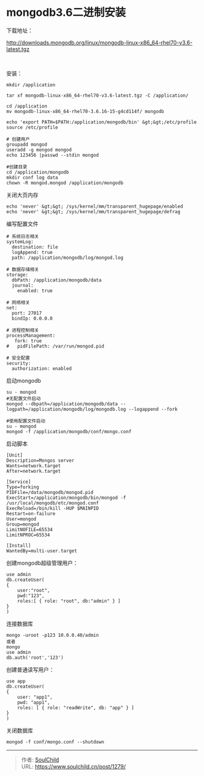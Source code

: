 # mongodb3.6二进制安装

<!--more-->
下载地址：

http://downloads.mongodb.org/linux/mongodb-linux-x86_64-rhel70-v3.6-latest.tgz

&nbsp;

安装：
```
mkdir /application

tar xf mongodb-linux-x86_64-rhel70-v3.6-latest.tgz -C /application/

cd /application
mv mongodb-linux-x86_64-rhel70-3.6.16-15-g4cd114f/ mongodb

echo 'export PATH=$PATH:/application/mongodb/bin' &gt;&gt;/etc/profile
source /etc/profile

# 创建用户
groupadd mongod
useradd -g mongod mongod
echo 123456 |passwd --stdin mongod

#创建目录
cd /application/mongodb
mkdir conf log data
chown -R mongod.mongod /application/mongodb
```
关闭大页内存
```
echo 'never' &gt;&gt; /sys/kernel/mm/transparent_hugepage/enabled
echo 'never' &gt;&gt; /sys/kernel/mm/transparent_hugepage/defrag
```
编写配置文件
```
# 系统日志相关
systemLog:
  destination: file
  logAppend: true
  path: /application/mongodb/log/mongod.log

# 数据存储相关
storage:
  dbPath: /application/mongodb/data
  journal:
    enabled: true

# 网络相关
net:
  port: 27017
  bindIp: 0.0.0.0

# 进程控制相关
processManagement:
   fork: true
#   pidFilePath: /var/run/mongod.pid

# 安全配置
security:
  authorization: enabled
```
启动mongodb
```
su - mongod
#无配置文件启动
mongod --dbpath=/application/mongodb/data --logpath=/application/mongodb/log/mongodb.log --logappend --fork

#使用配置文件启动
su - mongod
mongod -f /application/mongodb/conf/mongo.conf
```

启动脚本
```
[Unit]
Description=Mongos server
Wants=network.target
After=network.target

[Service]
Type=forking
PIDFile=/data/mongodb/mongod.pid
ExecStart=/application/mongodb/bin/mongod -f /usr/local/mongodb/etc/mongod.conf
ExecReload=/bin/kill -HUP $MAINPID
Restart=on-failure
User=mongod
Group=mongod
LimitNOFILE=65534
LimitNPROC=65534

[Install]
WantedBy=multi-user.target
```


创建mongodb超级管理用户：
```
use admin
db.createUser(
{
    user:"root",
    pwd:"123",
    roles:[ { role: "root", db:"admin" } ]
}
)
```
连接数据库
```
mongo -uroot -p123 10.0.0.40/admin
或者
mongo
use admin
db.auth('root','123')
```

创建普通读写用户：
```
use app
db.createUser(
{
    user: "app1",
    pwd: "app1",
    roles: [ { role: "readWrite", db: "app" } ] 
}
)
```
关闭数据库
```
mongod -f conf/mongo.conf --shutdown
```


---

> 作者: [SoulChild](https://www.soulchild.cn)  
> URL: https://www.soulchild.cn/post/1279/  

